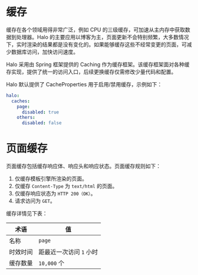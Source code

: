 # 缓存

缓存在各个领域用得非常广泛，例如 CPU 的三级缓存，可加速从主内存中获取数据到处理器。Halo 的主要应用以博客为主，页面更新不会特别频繁，大多数情况下，实时渲染的结果都是没有变化的。如果能够缓存这些不经常变更的页面，可减少数据库访问，加快访问速度。

Halo 采用由 Spring 框架提供的 Caching 作为缓存框架。该缓存框架面对各种缓存实现，提供了统一的访问入口，后续更换缓存仅需修改少量代码和配置。

Halo 默认提供了 CacheProperties 用于启用/禁用缓存，示例如下：

```yaml
halo:
  caches:
    page:
      disabled: true
    others:
      disabled: false
```

# 页面缓存

页面缓存包括缓存响应体、响应头和响应状态。页面缓存规则如下：

1. 仅缓存模板引擎所渲染的页面。
2. 仅缓存 `Content-Type` 为 `text/html` 的页面。
3. 仅缓存响应状态为 `HTTP 200（OK）`。
4. 请求访问为 `GET`。

缓存详情见下表：

| 术语   | 值              |
|------|----------------|
| 名称   | `page`         |
| 时效时间 | 距最近一次访问 `1` 小时 |
| 缓存数量 | `10,000` 个     |
